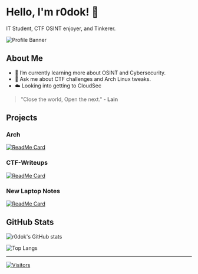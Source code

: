 # Hello, I'm r0dok! 👋

IT Student, CTF OSINT enjoyer, and Tinkerer.

![Profile Banner](https://png.pngtree.com/thumb_back/fh260/background/20230606/pngtree-an-anime-style-drawing-of-an-empty-cafe-image_2891275.jpg)

## About Me

- 🌱 I’m currently learning more about OSINT and Cybersecurity.
- 💬 Ask me about CTF challenges and Arch Linux tweaks.
- ☁️ Looking into getting to CloudSec

> "Close the world, Open the next." - **Lain**

## Projects

### Arch
[![ReadMe Card](https://github-readme-stats.vercel.app/api/pin/?username=r0dok&repo=Arch)](https://github.com/r0dok/Arch)

### CTF-Writeups
[![ReadMe Card](https://github-readme-stats.vercel.app/api/pin/?username=r0dok&repo=CTF-Writeups)](https://github.com/r0dok/CTF-Writeups)

### New Laptop Notes
[![ReadMe Card](https://github-readme-stats.vercel.app/api/pin/?username=r0dok&repo=new-laptop-notes)](https://github.com/r0dok/new-laptop-notes)

## GitHub Stats

![r0dok's GitHub stats](https://github-readme-stats.vercel.app/api?username=r0dok&show_icons=true&theme=radical)

![Top Langs](https://github-readme-stats.vercel.app/api/top-langs/?username=r0dok&layout=compact&theme=radical)

---

[![Visitors](https://visitor-badge.glitch.me/badge?page_id=r0dok.r0dok)](https://github.com/r0dok)
